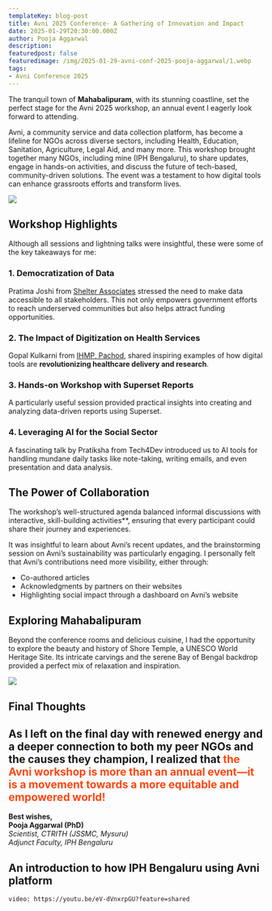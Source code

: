 ```yaml
---
templateKey: blog-post
title: Avni 2025 Conference- A Gathering of Innovation and Impact
date: 2025-01-29T20:30:00.000Z
author: Pooja Aggarwal
description:
featuredpost: false
featuredimage: /img/2025-01-29-avni-conf-2025-pooja-aggarwal/1.webp
tags:
- Avni Conference 2025
---
```




The tranquil town of **Mahabalipuram**, with its stunning coastline, set the perfect stage for the Avni 2025 workshop, an annual event I eagerly look forward to attending.  

Avni, a community service and data collection platform, has become a lifeline for NGOs across diverse sectors, including Health, Education, Sanitation, Agriculture, Legal Aid, and many more. This workshop brought together many NGOs, including mine (IPH Bengaluru), to share updates, engage in hands-on activities, and discuss the future of tech-based, community-driven solutions. The event was a testament to how digital tools can enhance grassroots efforts and transform lives.  

<div style="width: 70%">
    <img src="/img/2025-01-29-avni-conf-2025-pooja-aggarwal/1.webp">
</div><p align="center"><i></i></p>


## Workshop Highlights  

Although all sessions and lightning talks were insightful, these were some of the key takeaways for me:  

### 1. Democratization of Data 
Pratima Joshi from [Shelter Associates](https://shelter-associates.org/) stressed the need to make data accessible to all stakeholders. This not only empowers government efforts to reach underserved communities but also helps attract funding opportunities.  

### 2. The Impact of Digitization on Health Services 
Gopal Kulkarni from [IHMP, Pachod](https://www.ihmp.org/), shared inspiring examples of how digital tools are **revolutionizing healthcare delivery and research**.  

### 3. Hands-on Workshop with Superset Reports 
A particularly useful session provided practical insights into creating and analyzing data-driven reports using Superset.

### 4. Leveraging AI for the Social Sector 
A fascinating talk by Pratiksha from Tech4Dev introduced us to AI tools for handling mundane daily tasks like note-taking, writing emails, and even presentation and data analysis.  

## The Power of Collaboration  

The workshop’s well-structured agenda balanced informal discussions with interactive, skill-building activities**, ensuring that every participant could share their journey and experiences.  

It was insightful to learn about Avni’s recent updates, and the brainstorming session on Avni’s sustainability was particularly engaging. I personally felt that Avni’s contributions need more visibility, either through:  

- Co-authored articles
- Acknowledgments by partners on their websites
- Highlighting social impact through a dashboard on Avni’s website

## Exploring Mahabalipuram  

Beyond the conference rooms and delicious cuisine, I had the opportunity to explore the beauty and history of Shore Temple, a UNESCO World Heritage Site. Its intricate carvings and the serene Bay of Bengal backdrop provided a perfect mix of relaxation and inspiration.

<div style="width: 40%">
    <img src="/img/2025-01-29-avni-conf-2025-pooja-aggarwal/2.webp">
</div><p align="center"><i></i></p>

## Final Thoughts  
As I left on the final day with renewed energy and a deeper connection to both my peer NGOs and the causes they champion, I realized that <span style="color:#ff470f">the Avni workshop is more than an annual event—it is a movement towards a more equitable and empowered world!</span>
---  

**Best wishes,**  
**Pooja Aggarwal (PhD)**  
*Scientist, CTRITH (JSSMC, Mysuru)*  
*Adjunct Faculty, IPH Bengaluru*  





## An introduction to how IPH Bengaluru using Avni platform
`video: https://youtu.be/eV-dVnxrpGU?feature=shared`
